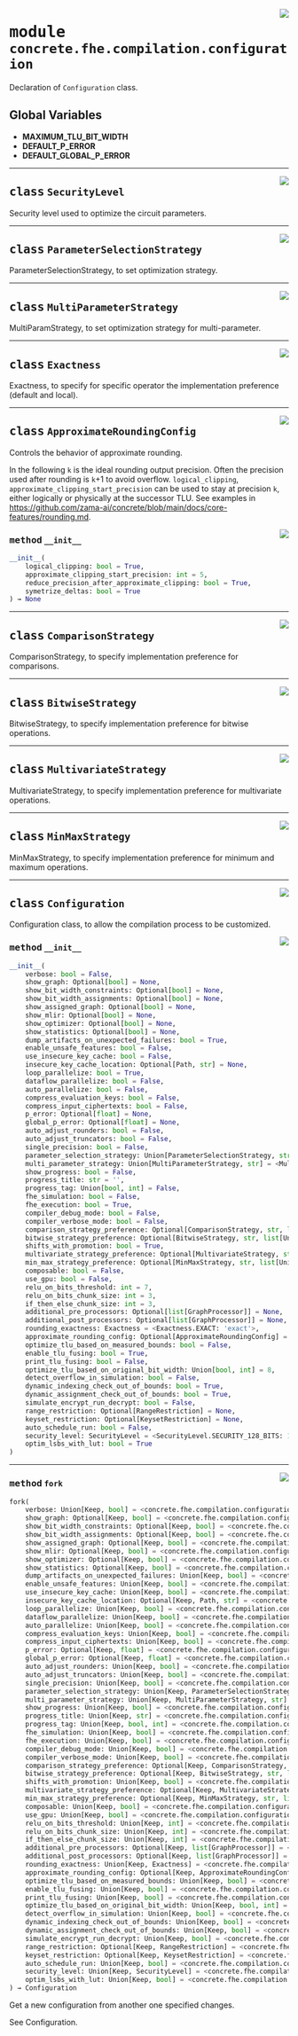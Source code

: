 <!-- markdownlint-disable -->

<a href="../../frontends/concrete-python/concrete/fhe/compilation/configuration.py#L0"><img align="right" style="float:right;" src="https://img.shields.io/badge/-source-cccccc?style=flat-square"></a>

# <kbd>module</kbd> `concrete.fhe.compilation.configuration`
Declaration of `Configuration` class. 

**Global Variables**
---------------
- **MAXIMUM_TLU_BIT_WIDTH**
- **DEFAULT_P_ERROR**
- **DEFAULT_GLOBAL_P_ERROR**


---

<a href="../../frontends/concrete-python/concrete/fhe/compilation/configuration.py#L30"><img align="right" style="float:right;" src="https://img.shields.io/badge/-source-cccccc?style=flat-square"></a>

## <kbd>class</kbd> `SecurityLevel`
Security level used to optimize the circuit parameters. 





---

<a href="../../frontends/concrete-python/concrete/fhe/compilation/configuration.py#L39"><img align="right" style="float:right;" src="https://img.shields.io/badge/-source-cccccc?style=flat-square"></a>

## <kbd>class</kbd> `ParameterSelectionStrategy`
ParameterSelectionStrategy, to set optimization strategy. 





---

<a href="../../frontends/concrete-python/concrete/fhe/compilation/configuration.py#L66"><img align="right" style="float:right;" src="https://img.shields.io/badge/-source-cccccc?style=flat-square"></a>

## <kbd>class</kbd> `MultiParameterStrategy`
MultiParamStrategy, to set optimization strategy for multi-parameter. 





---

<a href="../../frontends/concrete-python/concrete/fhe/compilation/configuration.py#L92"><img align="right" style="float:right;" src="https://img.shields.io/badge/-source-cccccc?style=flat-square"></a>

## <kbd>class</kbd> `Exactness`
Exactness, to specify for specific operator the implementation preference (default and local). 





---

<a href="../../frontends/concrete-python/concrete/fhe/compilation/configuration.py#L101"><img align="right" style="float:right;" src="https://img.shields.io/badge/-source-cccccc?style=flat-square"></a>

## <kbd>class</kbd> `ApproximateRoundingConfig`
Controls the behavior of approximate rounding. 

In the following `k` is the ideal rounding output precision. Often the precision used after rounding is `k`+1 to avoid overflow. `logical_clipping`, `approximate_clipping_start_precision` can be used to stay at precision `k`, either logically or physically at the successor TLU. See examples in https://github.com/zama-ai/concrete/blob/main/docs/core-features/rounding.md. 

<a href="../../<string>"><img align="right" style="float:right;" src="https://img.shields.io/badge/-source-cccccc?style=flat-square"></a>

### <kbd>method</kbd> `__init__`

```python
__init__(
    logical_clipping: bool = True,
    approximate_clipping_start_precision: int = 5,
    reduce_precision_after_approximate_clipping: bool = True,
    symetrize_deltas: bool = True
) → None
```









---

<a href="../../frontends/concrete-python/concrete/fhe/compilation/configuration.py#L140"><img align="right" style="float:right;" src="https://img.shields.io/badge/-source-cccccc?style=flat-square"></a>

## <kbd>class</kbd> `ComparisonStrategy`
ComparisonStrategy, to specify implementation preference for comparisons. 





---

<a href="../../frontends/concrete-python/concrete/fhe/compilation/configuration.py#L512"><img align="right" style="float:right;" src="https://img.shields.io/badge/-source-cccccc?style=flat-square"></a>

## <kbd>class</kbd> `BitwiseStrategy`
BitwiseStrategy, to specify implementation preference for bitwise operations. 





---

<a href="../../frontends/concrete-python/concrete/fhe/compilation/configuration.py#L710"><img align="right" style="float:right;" src="https://img.shields.io/badge/-source-cccccc?style=flat-square"></a>

## <kbd>class</kbd> `MultivariateStrategy`
MultivariateStrategy, to specify implementation preference for multivariate operations. 





---

<a href="../../frontends/concrete-python/concrete/fhe/compilation/configuration.py#L819"><img align="right" style="float:right;" src="https://img.shields.io/badge/-source-cccccc?style=flat-square"></a>

## <kbd>class</kbd> `MinMaxStrategy`
MinMaxStrategy, to specify implementation preference for minimum and maximum operations. 





---

<a href="../../frontends/concrete-python/concrete/fhe/compilation/configuration.py#L954"><img align="right" style="float:right;" src="https://img.shields.io/badge/-source-cccccc?style=flat-square"></a>

## <kbd>class</kbd> `Configuration`
Configuration class, to allow the compilation process to be customized. 

<a href="../../frontends/concrete-python/concrete/fhe/compilation/configuration.py#L1018"><img align="right" style="float:right;" src="https://img.shields.io/badge/-source-cccccc?style=flat-square"></a>

### <kbd>method</kbd> `__init__`

```python
__init__(
    verbose: bool = False,
    show_graph: Optional[bool] = None,
    show_bit_width_constraints: Optional[bool] = None,
    show_bit_width_assignments: Optional[bool] = None,
    show_assigned_graph: Optional[bool] = None,
    show_mlir: Optional[bool] = None,
    show_optimizer: Optional[bool] = None,
    show_statistics: Optional[bool] = None,
    dump_artifacts_on_unexpected_failures: bool = True,
    enable_unsafe_features: bool = False,
    use_insecure_key_cache: bool = False,
    insecure_key_cache_location: Optional[Path, str] = None,
    loop_parallelize: bool = True,
    dataflow_parallelize: bool = False,
    auto_parallelize: bool = False,
    compress_evaluation_keys: bool = False,
    compress_input_ciphertexts: bool = False,
    p_error: Optional[float] = None,
    global_p_error: Optional[float] = None,
    auto_adjust_rounders: bool = False,
    auto_adjust_truncators: bool = False,
    single_precision: bool = False,
    parameter_selection_strategy: Union[ParameterSelectionStrategy, str] = <ParameterSelectionStrategy.MULTI: 'multi'>,
    multi_parameter_strategy: Union[MultiParameterStrategy, str] = <MultiParameterStrategy.PRECISION: 'precision'>,
    show_progress: bool = False,
    progress_title: str = '',
    progress_tag: Union[bool, int] = False,
    fhe_simulation: bool = False,
    fhe_execution: bool = True,
    compiler_debug_mode: bool = False,
    compiler_verbose_mode: bool = False,
    comparison_strategy_preference: Optional[ComparisonStrategy, str, list[Union[ComparisonStrategy, str]]] = None,
    bitwise_strategy_preference: Optional[BitwiseStrategy, str, list[Union[BitwiseStrategy, str]]] = None,
    shifts_with_promotion: bool = True,
    multivariate_strategy_preference: Optional[MultivariateStrategy, str, list[Union[MultivariateStrategy, str]]] = None,
    min_max_strategy_preference: Optional[MinMaxStrategy, str, list[Union[MinMaxStrategy, str]]] = None,
    composable: bool = False,
    use_gpu: bool = False,
    relu_on_bits_threshold: int = 7,
    relu_on_bits_chunk_size: int = 3,
    if_then_else_chunk_size: int = 3,
    additional_pre_processors: Optional[list[GraphProcessor]] = None,
    additional_post_processors: Optional[list[GraphProcessor]] = None,
    rounding_exactness: Exactness = <Exactness.EXACT: 'exact'>,
    approximate_rounding_config: Optional[ApproximateRoundingConfig] = None,
    optimize_tlu_based_on_measured_bounds: bool = False,
    enable_tlu_fusing: bool = True,
    print_tlu_fusing: bool = False,
    optimize_tlu_based_on_original_bit_width: Union[bool, int] = 8,
    detect_overflow_in_simulation: bool = False,
    dynamic_indexing_check_out_of_bounds: bool = True,
    dynamic_assignment_check_out_of_bounds: bool = True,
    simulate_encrypt_run_decrypt: bool = False,
    range_restriction: Optional[RangeRestriction] = None,
    keyset_restriction: Optional[KeysetRestriction] = None,
    auto_schedule_run: bool = False,
    security_level: SecurityLevel = <SecurityLevel.SECURITY_128_BITS: 128>,
    optim_lsbs_with_lut: bool = True
)
```








---

<a href="../../frontends/concrete-python/concrete/fhe/compilation/configuration.py#L1213"><img align="right" style="float:right;" src="https://img.shields.io/badge/-source-cccccc?style=flat-square"></a>

### <kbd>method</kbd> `fork`

```python
fork(
    verbose: Union[Keep, bool] = <concrete.fhe.compilation.configuration.Configuration.Keep object at ADDRESS>,
    show_graph: Optional[Keep, bool] = <concrete.fhe.compilation.configuration.Configuration.Keep object at ADDRESS>,
    show_bit_width_constraints: Optional[Keep, bool] = <concrete.fhe.compilation.configuration.Configuration.Keep object at ADDRESS>,
    show_bit_width_assignments: Optional[Keep, bool] = <concrete.fhe.compilation.configuration.Configuration.Keep object at ADDRESS>,
    show_assigned_graph: Optional[Keep, bool] = <concrete.fhe.compilation.configuration.Configuration.Keep object at ADDRESS>,
    show_mlir: Optional[Keep, bool] = <concrete.fhe.compilation.configuration.Configuration.Keep object at ADDRESS>,
    show_optimizer: Optional[Keep, bool] = <concrete.fhe.compilation.configuration.Configuration.Keep object at ADDRESS>,
    show_statistics: Optional[Keep, bool] = <concrete.fhe.compilation.configuration.Configuration.Keep object at ADDRESS>,
    dump_artifacts_on_unexpected_failures: Union[Keep, bool] = <concrete.fhe.compilation.configuration.Configuration.Keep object at ADDRESS>,
    enable_unsafe_features: Union[Keep, bool] = <concrete.fhe.compilation.configuration.Configuration.Keep object at ADDRESS>,
    use_insecure_key_cache: Union[Keep, bool] = <concrete.fhe.compilation.configuration.Configuration.Keep object at ADDRESS>,
    insecure_key_cache_location: Optional[Keep, Path, str] = <concrete.fhe.compilation.configuration.Configuration.Keep object at ADDRESS>,
    loop_parallelize: Union[Keep, bool] = <concrete.fhe.compilation.configuration.Configuration.Keep object at ADDRESS>,
    dataflow_parallelize: Union[Keep, bool] = <concrete.fhe.compilation.configuration.Configuration.Keep object at ADDRESS>,
    auto_parallelize: Union[Keep, bool] = <concrete.fhe.compilation.configuration.Configuration.Keep object at ADDRESS>,
    compress_evaluation_keys: Union[Keep, bool] = <concrete.fhe.compilation.configuration.Configuration.Keep object at ADDRESS>,
    compress_input_ciphertexts: Union[Keep, bool] = <concrete.fhe.compilation.configuration.Configuration.Keep object at ADDRESS>,
    p_error: Optional[Keep, float] = <concrete.fhe.compilation.configuration.Configuration.Keep object at ADDRESS>,
    global_p_error: Optional[Keep, float] = <concrete.fhe.compilation.configuration.Configuration.Keep object at ADDRESS>,
    auto_adjust_rounders: Union[Keep, bool] = <concrete.fhe.compilation.configuration.Configuration.Keep object at ADDRESS>,
    auto_adjust_truncators: Union[Keep, bool] = <concrete.fhe.compilation.configuration.Configuration.Keep object at ADDRESS>,
    single_precision: Union[Keep, bool] = <concrete.fhe.compilation.configuration.Configuration.Keep object at ADDRESS>,
    parameter_selection_strategy: Union[Keep, ParameterSelectionStrategy, str] = <concrete.fhe.compilation.configuration.Configuration.Keep object at ADDRESS>,
    multi_parameter_strategy: Union[Keep, MultiParameterStrategy, str] = <concrete.fhe.compilation.configuration.Configuration.Keep object at ADDRESS>,
    show_progress: Union[Keep, bool] = <concrete.fhe.compilation.configuration.Configuration.Keep object at ADDRESS>,
    progress_title: Union[Keep, str] = <concrete.fhe.compilation.configuration.Configuration.Keep object at ADDRESS>,
    progress_tag: Union[Keep, bool, int] = <concrete.fhe.compilation.configuration.Configuration.Keep object at ADDRESS>,
    fhe_simulation: Union[Keep, bool] = <concrete.fhe.compilation.configuration.Configuration.Keep object at ADDRESS>,
    fhe_execution: Union[Keep, bool] = <concrete.fhe.compilation.configuration.Configuration.Keep object at ADDRESS>,
    compiler_debug_mode: Union[Keep, bool] = <concrete.fhe.compilation.configuration.Configuration.Keep object at ADDRESS>,
    compiler_verbose_mode: Union[Keep, bool] = <concrete.fhe.compilation.configuration.Configuration.Keep object at ADDRESS>,
    comparison_strategy_preference: Optional[Keep, ComparisonStrategy, str, list[Union[ComparisonStrategy, str]]] = <concrete.fhe.compilation.configuration.Configuration.Keep object at ADDRESS>,
    bitwise_strategy_preference: Optional[Keep, BitwiseStrategy, str, list[Union[BitwiseStrategy, str]]] = <concrete.fhe.compilation.configuration.Configuration.Keep object at ADDRESS>,
    shifts_with_promotion: Union[Keep, bool] = <concrete.fhe.compilation.configuration.Configuration.Keep object at ADDRESS>,
    multivariate_strategy_preference: Optional[Keep, MultivariateStrategy, str, list[Union[MultivariateStrategy, str]]] = <concrete.fhe.compilation.configuration.Configuration.Keep object at ADDRESS>,
    min_max_strategy_preference: Optional[Keep, MinMaxStrategy, str, list[Union[MinMaxStrategy, str]]] = <concrete.fhe.compilation.configuration.Configuration.Keep object at ADDRESS>,
    composable: Union[Keep, bool] = <concrete.fhe.compilation.configuration.Configuration.Keep object at ADDRESS>,
    use_gpu: Union[Keep, bool] = <concrete.fhe.compilation.configuration.Configuration.Keep object at ADDRESS>,
    relu_on_bits_threshold: Union[Keep, int] = <concrete.fhe.compilation.configuration.Configuration.Keep object at ADDRESS>,
    relu_on_bits_chunk_size: Union[Keep, int] = <concrete.fhe.compilation.configuration.Configuration.Keep object at ADDRESS>,
    if_then_else_chunk_size: Union[Keep, int] = <concrete.fhe.compilation.configuration.Configuration.Keep object at ADDRESS>,
    additional_pre_processors: Optional[Keep, list[GraphProcessor]] = <concrete.fhe.compilation.configuration.Configuration.Keep object at ADDRESS>,
    additional_post_processors: Optional[Keep, list[GraphProcessor]] = <concrete.fhe.compilation.configuration.Configuration.Keep object at ADDRESS>,
    rounding_exactness: Union[Keep, Exactness] = <concrete.fhe.compilation.configuration.Configuration.Keep object at ADDRESS>,
    approximate_rounding_config: Optional[Keep, ApproximateRoundingConfig] = <concrete.fhe.compilation.configuration.Configuration.Keep object at ADDRESS>,
    optimize_tlu_based_on_measured_bounds: Union[Keep, bool] = <concrete.fhe.compilation.configuration.Configuration.Keep object at ADDRESS>,
    enable_tlu_fusing: Union[Keep, bool] = <concrete.fhe.compilation.configuration.Configuration.Keep object at ADDRESS>,
    print_tlu_fusing: Union[Keep, bool] = <concrete.fhe.compilation.configuration.Configuration.Keep object at ADDRESS>,
    optimize_tlu_based_on_original_bit_width: Union[Keep, bool, int] = <concrete.fhe.compilation.configuration.Configuration.Keep object at ADDRESS>,
    detect_overflow_in_simulation: Union[Keep, bool] = <concrete.fhe.compilation.configuration.Configuration.Keep object at ADDRESS>,
    dynamic_indexing_check_out_of_bounds: Union[Keep, bool] = <concrete.fhe.compilation.configuration.Configuration.Keep object at ADDRESS>,
    dynamic_assignment_check_out_of_bounds: Union[Keep, bool] = <concrete.fhe.compilation.configuration.Configuration.Keep object at ADDRESS>,
    simulate_encrypt_run_decrypt: Union[Keep, bool] = <concrete.fhe.compilation.configuration.Configuration.Keep object at ADDRESS>,
    range_restriction: Optional[Keep, RangeRestriction] = <concrete.fhe.compilation.configuration.Configuration.Keep object at ADDRESS>,
    keyset_restriction: Optional[Keep, KeysetRestriction] = <concrete.fhe.compilation.configuration.Configuration.Keep object at ADDRESS>,
    auto_schedule_run: Union[Keep, bool] = <concrete.fhe.compilation.configuration.Configuration.Keep object at ADDRESS>,
    security_level: Union[Keep, SecurityLevel] = <concrete.fhe.compilation.configuration.Configuration.Keep object at ADDRESS>,
    optim_lsbs_with_lut: Union[Keep, bool] = <concrete.fhe.compilation.configuration.Configuration.Keep object at ADDRESS>
) → Configuration
```

Get a new configuration from another one specified changes. 

See Configuration. 



